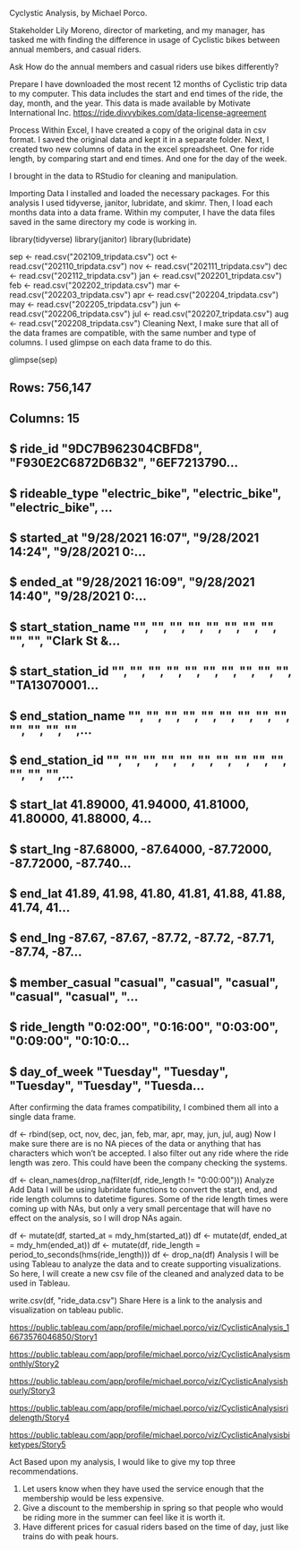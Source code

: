Cyclystic Analysis, by Michael Porco.


Stakeholder Lily Moreno, director of marketing, and my manager, has tasked me with finding the difference in usage of Cyclistic bikes between annual members, and casual riders.

Ask
How do the annual members and casual riders use bikes differently?

Prepare
I have downloaded the most recent 12 months of Cyclistic trip data to my computer. This data includes the start and end times of the ride, the day, month, and the year. This data is made available by Motivate International Inc. https://ride.divvybikes.com/data-license-agreement

Process
Within Excel, I have created a copy of the original data in csv format. I saved the original data and kept it in a separate folder. Next, I created two new columns of data in the excel spreadsheet. One for ride length, by comparing start and end times. And one for the day of the week.

I brought in the data to RStudio for cleaning and manipulation.

Importing Data
I installed and loaded the necessary packages. For this analysis I used tidyverse, janitor, lubridate, and skimr. Then, I load each months data into a data frame. Within my computer, I have the data files saved in the same directory my code is working in.

library(tidyverse)
library(janitor)
library(lubridate)





sep <- read.csv("202109_tripdata.csv")
oct <- read.csv("202110_tripdata.csv")
nov <- read.csv("202111_tripdata.csv")
dec <- read.csv("202112_tripdata.csv")
jan <- read.csv("202201_tripdata.csv")
feb <- read.csv("202202_tripdata.csv")
mar <- read.csv("202203_tripdata.csv")
apr <- read.csv("202204_tripdata.csv")
may <- read.csv("202205_tripdata.csv")
jun <- read.csv("202206_tripdata.csv")
jul <- read.csv("202207_tripdata.csv")
aug <- read.csv("202208_tripdata.csv")
Cleaning
Next, I make sure that all of the data frames are compatible, with the same number and type of columns. I used glimpse on each data frame to do this.

glimpse(sep)
## Rows: 756,147
## Columns: 15
## $ ride_id            <chr> "9DC7B962304CBFD8", "F930E2C6872D6B32", "6EF7213790…
## $ rideable_type      <chr> "electric_bike", "electric_bike", "electric_bike", …
## $ started_at         <chr> "9/28/2021 16:07", "9/28/2021 14:24", "9/28/2021 0:…
## $ ended_at           <chr> "9/28/2021 16:09", "9/28/2021 14:40", "9/28/2021 0:…
## $ start_station_name <chr> "", "", "", "", "", "", "", "", "", "", "Clark St &…
## $ start_station_id   <chr> "", "", "", "", "", "", "", "", "", "", "TA13070001…
## $ end_station_name   <chr> "", "", "", "", "", "", "", "", "", "", "", "", "",…
## $ end_station_id     <chr> "", "", "", "", "", "", "", "", "", "", "", "", "",…
## $ start_lat          <dbl> 41.89000, 41.94000, 41.81000, 41.80000, 41.88000, 4…
## $ start_lng          <dbl> -87.68000, -87.64000, -87.72000, -87.72000, -87.740…
## $ end_lat            <dbl> 41.89, 41.98, 41.80, 41.81, 41.88, 41.88, 41.74, 41…
## $ end_lng            <dbl> -87.67, -87.67, -87.72, -87.72, -87.71, -87.74, -87…
## $ member_casual      <chr> "casual", "casual", "casual", "casual", "casual", "…
## $ ride_length        <chr> "0:02:00", "0:16:00", "0:03:00", "0:09:00", "0:10:0…
## $ day_of_week        <chr> "Tuesday", "Tuesday", "Tuesday", "Tuesday", "Tuesda…
After confirming the data frames compatibility, I combined them all into a single data frame.

df <- rbind(sep, oct, nov, dec, jan, feb, mar, apr, may, jun, jul, aug)
Now I make sure there are is no NA pieces of the data or anything that has characters which won’t be accepted. I also filter out any ride where the ride length was zero. This could have been the company checking the systems.

df <- clean_names(drop_na(filter(df, ride_length != "0:00:00")))
Analyze
Add Data
I will be using lubridate functions to convert the start, end, and ride length columns to datetime figures. Some of the ride length times were coming up with NAs, but only a very small percentage that will have no effect on the analysis, so I will drop NAs again.

df <- mutate(df, started_at = mdy_hm(started_at))
df <- mutate(df, ended_at = mdy_hm(ended_at))
df <- mutate(df, ride_length = period_to_seconds(hms(ride_length)))
df <- drop_na(df)
Analysis
I will be using Tableau to analyze the data and to create supporting visualizations. So here, I will create a new csv file of the cleaned and analyzed data to be used in Tableau.

write.csv(df, "ride_data.csv")
Share
Here is a link to the analysis and visualization on tableau public.

https://public.tableau.com/app/profile/michael.porco/viz/CyclisticAnalysis_16673576046850/Story1

https://public.tableau.com/app/profile/michael.porco/viz/CyclisticAnalysismonthly/Story2

https://public.tableau.com/app/profile/michael.porco/viz/CyclisticAnalysishourly/Story3

https://public.tableau.com/app/profile/michael.porco/viz/CyclisticAnalysisridelength/Story4

https://public.tableau.com/app/profile/michael.porco/viz/CyclisticAnalysisbiketypes/Story5

Act
Based upon my analysis, I would like to give my top three recommendations.

1. Let users know when they have used the service enough that the membership would be less expensive.
2. Give a discount to the membership in spring so that people who would be riding more in the summer can feel like it is worth it.
3. Have different prices for casual riders based on the time of day, just like trains do with peak hours.
